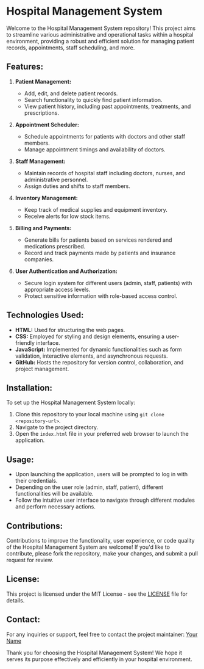 # Hospital Management System

Welcome to the Hospital Management System repository! This project aims to streamline various administrative and operational tasks within a hospital environment, providing a robust and efficient solution for managing patient records, appointments, staff scheduling, and more.

## Features:

1. **Patient Management:**
   - Add, edit, and delete patient records.
   - Search functionality to quickly find patient information.
   - View patient history, including past appointments, treatments, and prescriptions.

2. **Appointment Scheduler:**
   - Schedule appointments for patients with doctors and other staff members.
   - Manage appointment timings and availability of doctors.

3. **Staff Management:**
   - Maintain records of hospital staff including doctors, nurses, and administrative personnel.
   - Assign duties and shifts to staff members.

4. **Inventory Management:**
   - Keep track of medical supplies and equipment inventory.
   - Receive alerts for low stock items.

5. **Billing and Payments:**
   - Generate bills for patients based on services rendered and medications prescribed.
   - Record and track payments made by patients and insurance companies.

6. **User Authentication and Authorization:**
   - Secure login system for different users (admin, staff, patients) with appropriate access levels.
   - Protect sensitive information with role-based access control.

## Technologies Used:

- **HTML:** Used for structuring the web pages.
- **CSS:** Employed for styling and design elements, ensuring a user-friendly interface.
- **JavaScript:** Implemented for dynamic functionalities such as form validation, interactive elements, and asynchronous requests.
- **GitHub:** Hosts the repository for version control, collaboration, and project management.

## Installation:

To set up the Hospital Management System locally:

1. Clone this repository to your local machine using `git clone <repository-url>`.
2. Navigate to the project directory.
3. Open the `index.html` file in your preferred web browser to launch the application.

## Usage:

- Upon launching the application, users will be prompted to log in with their credentials.
- Depending on the user role (admin, staff, patient), different functionalities will be available.
- Follow the intuitive user interface to navigate through different modules and perform necessary actions.

## Contributions:

Contributions to improve the functionality, user experience, or code quality of the Hospital Management System are welcome! If you'd like to contribute, please fork the repository, make your changes, and submit a pull request for review.

## License:

This project is licensed under the MIT License - see the [LICENSE](LICENSE) file for details.

## Contact:

For any inquiries or support, feel free to contact the project maintainer:
[Your Name](mailto:your-email@example.com)

Thank you for choosing the Hospital Management System! We hope it serves its purpose effectively and efficiently in your hospital environment.

